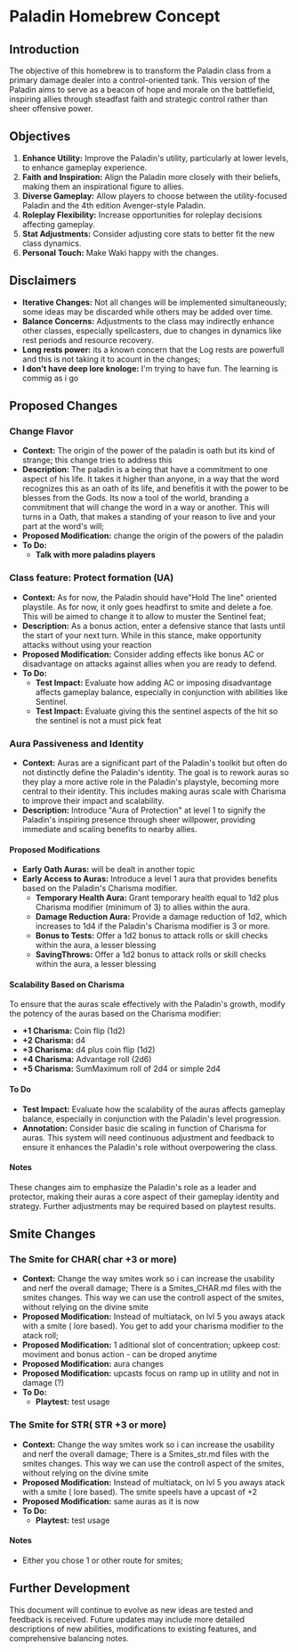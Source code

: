 # Paladin Homebrew Concept

## Introduction
The objective of this homebrew is to transform the Paladin class from a primary damage dealer into a control-oriented tank. This version of the Paladin aims to serve as a beacon of hope and morale on the battlefield, inspiring allies through steadfast faith and strategic control rather than sheer offensive power.

## Objectives
1. **Enhance Utility:** Improve the Paladin's utility, particularly at lower levels, to enhance gameplay experience.
2. **Faith and Inspiration:** Align the Paladin more closely with their beliefs, making them an inspirational figure to allies.
3. **Diverse Gameplay:** Allow players to choose between the utility-focused Paladin and the 4th edition Avenger-style Paladin.
4. **Roleplay Flexibility:** Increase opportunities for roleplay decisions affecting gameplay.
5. **Stat Adjustments:** Consider adjusting core stats to better fit the new class dynamics.
6. **Personal Touch:** Make Waki happy with the changes.

## Disclaimers
- **Iterative Changes:** Not all changes will be implemented simultaneously; some ideas may be discarded while others may be added over time.
- **Balance Concerns:** Adjustments to the class may indirectly enhance other classes, especially spellcasters, due to changes in dynamics like rest periods and resource recovery.
- **Long rests power:** its a known concern that the Log rests are powerfull and this is not taking it to acount in the changes;
- **I don't have deep lore knologe:** I'm trying to have fun. The learning is commig as i go
## Proposed Changes

### Change Flavor
- **Context:** The origin of the power of the paladin is oath but its kind of strange; this change tries to address this
- **Description:** The paladin is a being that have a commitment to one aspect of his life. It takes it higher than anyone, in a way that the word recognizes this as an oath of its life, and benefitis it with the power to be blesses from the Gods. Its now a tool of the world, branding a commitment that will change the word in a way or another. This will turns in a Oath, that makes a standing of your reason to live and your part at the word's will;
- **Proposed Modification:** change the origin of the powers of the paladin  
- **To Do:**
  - **Talk with more paladins players** 

### Class feature: Protect formation (UA)
- **Context:** As for now, the Paladin should have"Hold The line" oriented playstile. As for now, it only goes headfirst to smite and delete a foe. This will be aimed to change it to allow to muster the Sentinel feat;
- **Description:** As a bonus action, enter a defensive stance that lasts until the start of your next turn. While in this stance, make opportunity attacks without using your reaction
- **Proposed Modification:** Consider adding effects like bonus AC or disadvantage on attacks against allies when you are ready to defend. 
- **To Do:**
  - **Test Impact:** Evaluate how adding AC or imposing disadvantage affects gameplay balance, especially in conjunction with abilities like Sentinel. 
  - **Test Impact:** Evaluate giving this the sentinel aspects of the hit so the sentinel is not a must pick feat

### Aura Passiveness and Identity
- **Context:** Auras are a significant part of the Paladin's toolkit but often do not distinctly define the Paladin's identity. The goal is to rework auras so they play a more active role in the Paladin's playstyle, becoming more central to their identity. This includes making auras scale with Charisma to improve their impact and scalability.
- **Description:** Introduce "Aura of Protection" at level 1 to signify the Paladin's inspiring presence through sheer willpower, providing immediate and scaling benefits to nearby allies.

#### Proposed Modifications
- **Early Oath Auras:** will be dealt in another topic
- **Early Access to Auras:** Introduce a level 1 aura that provides benefits based on the Paladin's Charisma modifier.
  - **Temporary Health Aura:** Grant temporary health equal to 1d2 plus Charisma modifier (minimum of 3) to allies within the aura.
  - **Damage Reduction Aura:** Provide a damage reduction of 1d2, which increases to 1d4 if the Paladin's Charisma modifier is 3 or more.
  - **Bonus to Tests:** Offer a 1d2 bonus to attack rolls or skill checks within the aura, a lesser blessing
  - **SavingThrows:** Offer a 1d2 bonus to attack rolls or skill checks within the aura, a lesser blessing

#### Scalability Based on Charisma
To ensure that the auras scale effectively with the Paladin's growth, modify the potency of the auras based on the Charisma modifier:
- **+1 Charisma:** Coin flip (1d2)
- **+2 Charisma:** d4
- **+3 Charisma:** d4 plus coin flip (1d2)
- **+4 Charisma:** Advantage roll (2d6)
- **+5 Charisma:** SumMaximum roll of 2d4 or simple 2d4

#### To Do
- **Test Impact:** Evaluate how the scalability of the auras affects gameplay balance, especially in conjunction with the Paladin's level progression.
- **Annotation:** Consider basic die scaling in function of Charisma for auras. This system will need continuous adjustment and feedback to ensure it enhances the Paladin's role without overpowering the class.

#### Notes
These changes aim to emphasize the Paladin's role as a leader and protector, making their auras a core aspect of their gameplay identity and strategy. Further adjustments may be required based on playtest results.

## Smite Changes

### The Smite for CHAR( char +3 or more)
- **Context:** Change the way smites work so i can increase the usability and nerf the overall damage; There is a Smites_CHAR.md files with the smites changes. This way we can use the controll aspect of the smites, without relying on the divine smite 
- **Proposed Modification:** Instead of multiatack, on lvl 5 you aways atack with a smite ( lore based). You get to add your charisma modifier to the atack roll; 
- **Proposed Modification:** 1 aditional slot of concentration; upkeep cost: moviment and bonus action - can be droped anytime
- **Proposed Modification:** aura changes
- **Proposed Modification:** upcasts focus on ramp up in utility and not in damage (?)
- **To Do:**
  - **Playtest:** test usage


### The Smite for STR( STR +3 or more)
- **Context:** Change the way smites work so i can increase the usability and nerf the overall damage; There is a Smites_str.md files with the smites changes. This way we can use the controll aspect of the smites, without relying on the divine smite 
- **Proposed Modification:**  Instead of multiatack, on lvl 5 you aways atack with a smite ( lore based).  The smite speels have a upcast of +2  
- **Proposed Modification:**  same auras as it is now
- **To Do:**
  - **Playtest:** test usage

#### Notes
- Either you chose 1 or other route for smites; 

## Further Development
This document will continue to evolve as new ideas are tested and feedback is received. Future updates may include more detailed descriptions of new abilities, modifications to existing features, and comprehensive balancing notes.
